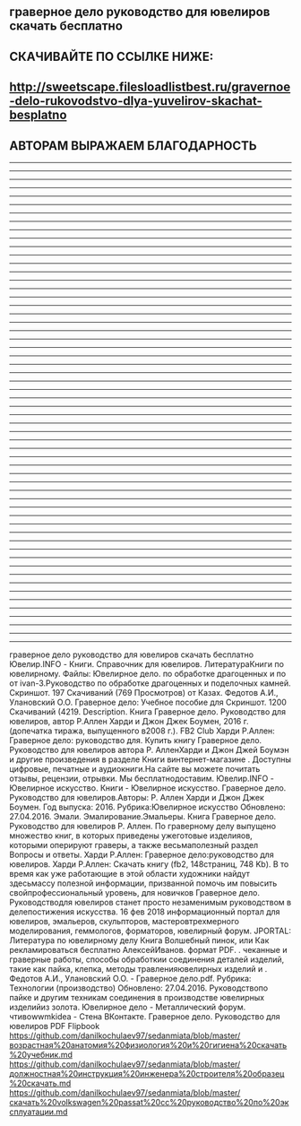 граверное дело руководство для ювелиров скачать бесплатно
--------------------------------------------------
СКАЧИВАЙТЕ ПО ССЫЛКЕ НИЖЕ:
--------------------------------------------------
http://sweetscape.filesloadlistbest.ru/gravernoe-delo-rukovodstvo-dlya-yuvelirov-skachat-besplatno
--------------------------------------------------
АВТОРАМ ВЫРАЖАЕМ БЛАГОДАРНОСТЬ
--------------------------------------------------
--------------------------------------------------
--------------------------------------------------
--------------------------------------------------
--------------------------------------------------
--------------------------------------------------
--------------------------------------------------
--------------------------------------------------
--------------------------------------------------
--------------------------------------------------
--------------------------------------------------
--------------------------------------------------
--------------------------------------------------
--------------------------------------------------
--------------------------------------------------
--------------------------------------------------
--------------------------------------------------
--------------------------------------------------
--------------------------------------------------
--------------------------------------------------
--------------------------------------------------
--------------------------------------------------
--------------------------------------------------
--------------------------------------------------
--------------------------------------------------
--------------------------------------------------
--------------------------------------------------
--------------------------------------------------
--------------------------------------------------
--------------------------------------------------
--------------------------------------------------
--------------------------------------------------
--------------------------------------------------
--------------------------------------------------
--------------------------------------------------
--------------------------------------------------
--------------------------------------------------
--------------------------------------------------
--------------------------------------------------
--------------------------------------------------
--------------------------------------------------
--------------------------------------------------
--------------------------------------------------
--------------------------------------------------
--------------------------------------------------
--------------------------------------------------
--------------------------------------------------
--------------------------------------------------
--------------------------------------------------
--------------------------------------------------
--------------------------------------------------
--------------------------------------------------
--------------------------------------------------
--------------------------------------------------
--------------------------------------------------
--------------------------------------------------
--------------------------------------------------
--------------------------------------------------
--------------------------------------------------
граверное дело руководство для ювелиров скачать бесплатно Ювелир.INFO - Книги. Справочник для ювелиров. ЛитератураКниги по ювелирному. Файлы: Ювелирное дело.  по обработке драгоценных и по от ivan-3.Руководство по обработке драгоценных и поделочных камней. Скриншот. 197 Скачиваний (769 Просмотров)  от Казах. Федотов А.И., Улановский О.О. Граверное дело: Учебное пособие для Скриншот.  1200 Скачиваний (4219. Description. Книга Граверное дело. Руководство для ювелиров, автор Р.Аллен Харди и Джон Джек Боумен, 2016 г. (допечатка тиража, выпущенного в2008 г.). FB2 Club  Харди Р.Аллен: Граверное дело: руководство для. Купить книгу Граверное дело. Руководство для ювелиров автора Р. АлленХарди и Джон Джей Боумэн и другие произведения в разделе Книги винтернет-магазине . Доступны цифровые, печатные и аудиокниги.На сайте вы можете почитать отзывы, рецензии, отрывки. Мы бесплатнодоставим. Ювелир.INFO - Ювелирное искусство. Книги - Ювелирное искусство. Граверное дело. Руководство для ювелиров.Авторы: Р. Аллен Харди и Джон Джек Боумен. Год выпуска: 2016. Рубрика:Ювелирное искусство  Обновлено: 27.04.2016. Эмали. Эмалирование.Эмальеры. Книга Граверное дело. Руководство для ювелиров Р. Аллен. По граверному делу выпущено множество книг, в которых приведены ужеготовые изделияов, которыми оперируют граверы, а также весьмаполезный раздел  Вопросы и ответы.  Харди Р.Аллен: Граверное дело:руководство для ювелиров. Харди Р.Аллен:  Скачать книгу (fb2, 148страниц, 748 Kb). В то время как уже работающие в этой области художники найдут здесьмассу полезной информации, призванной помочь им повысить свойпрофессиональный уровень, для новичков Граверное дело. Руководстводля ювелиров станет просто незаменимым руководством в делепостижения искусства. 16 фев 2018  информационный портал для ювелиров, эмальеров, скульпторов, мастеровтрехмерного моделирования, геммологов, форматоров, ювелирный форум. JPORTAL: Литература по ювелирному делу
Книга Волшебный пинок, или Как рекламироваться бесплатно АлексейИванов. формат PDF. . чеканные и граверные работы, способы обработкии соединения деталей изделий, такие как пайка, клепка, методы травленияювелирных изделий и . Федотов А.И., Улановский О.О. - Граверное дело.pdf. Рубрика: Технологии (производство)  Обновлено: 27.04.2016. Руководствопо пайке и другим техникам соединения в производстве ювелирных изделийиз золота. Ювелирное дело - Металлический форум. чтивоwwmkidea - Стена  ВКонтакте. Граверное дело. Руководство для ювелиров  PDF Flipbook
https://github.com/danilkochulaev97/sedanmiata/blob/master/возрастная%20анатомия%20физиология%20и%20гигиена%20скачать%20учебник.md
https://github.com/danilkochulaev97/sedanmiata/blob/master/должностная%20инструкция%20инженера%20строителя%20образец%20скачать.md
https://github.com/danilkochulaev97/sedanmiata/blob/master/скачать%20volkswagen%20passat%20cc%20руководство%20по%20эксплуатации.md